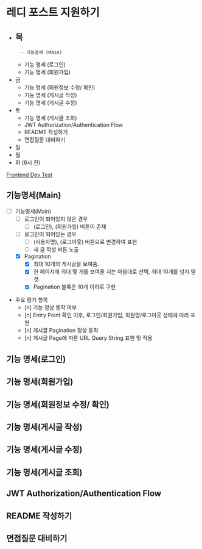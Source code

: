 # 레디 포스트 지원하기
- 목
	- 
		- 기능명세 (Main)
	- 기능 명세 (로그인)
	- 기능 명세 (회원가입)
- 금
	- 기능 명세 (회원정보 수정/ 확인)
	- 기능 명세 (게시글 작성)
	- 기능 명세 (게시글 수정)
- 토
	- 기능 명세 (게시글 조회)
	- JWT Authorization/Authentication Flow
	- README 작성하기
	- 면접질문 대비하기
- 일
- 월
- 화 (6시 전)

[Frontend Dev Test](https://goodnetwork-my.sharepoint.com/:p:/g/personal/cw_lee_readypost_co_kr/EYoflgskS0ZEswAFztpVV4kBqt2O-9vnUUUXqCswbnL1tw?rtime=hjOBOwZe3Eg)

## 기능명세(Main)

- [ ] 기능명세(Main)
	- [ ] 로그인이 되어있지 않은 경우 
		- [ ] (로그인), (회원가입) 버튼이 존재
	- [ ] 로그인이 되어있는 경우 
		- [ ] (사용자명), (로그아웃) 버튼으로 변경하여 표현
		- [ ] 새 글 작성 버튼 노출
	- [x] Pagination
		- [x] 최대 10개의 게시글을 보여줌.
		- [x] 한 페이지에 최대 몇 개를 보여줄 지는 마음대로 선택, 최대 10개를 넘지 말 것.
		- [x] Pagination 블록은 10개 이하로 구현

- 주요 평가 항목
	- [n] 기능 정상 동작 여부
	- [n] Entry Point 확인 이후, 로그인/회원가입, 회원명/로그아웃 상태에 따라 표현
	- [n] 게시글 Pagination 정상 동작
	- [n] 게시글 Page에 따른 URL Query String 표현 및 적용
## 기능 명세(로그인)

## 기능 명세(회원가입)

## 기능 명세(회원정보 수정/ 확인)

## 기능 명세(게시글 작성)

## 기능 명세(게시글 수정)

## 기능 명세(게시글 조회)
## JWT Authorization/Authentication Flow
## README 작성하기
## 면접질문 대비하기

